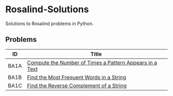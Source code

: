 # Rosalind-Solutions

Solutions to Rosalind problems in Python.

## Problems

| ID   | Title   |
| ---- | ------- |
| BA1A | [Compute the Number of Times a Pattern Appears in a Text](https://github.com/marina1536/Rosalind-Solutions/tree/main/BA1A) |
| BA1B | [Find the Most Frequent Words in a String](https://github.com/mlagun/Rosalind-Solutions/tree/main/BA1B)|
| BA1C | [Find the Reverse Complement of a String](https://github.com/marina1536/Rosalind-Solutions/tree/main/BA1C)
